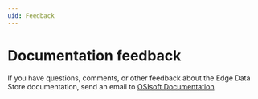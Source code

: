 ```yaml
---
uid: Feedback
---
```


# Documentation feedback

If you have questions, comments, or other feedback about the Edge Data Store documentation, send an email to [OSIsoft Documentation](mailto:documentation@osisoft.com?subject=[DocFX]%20Edge%20Data%20Store)
